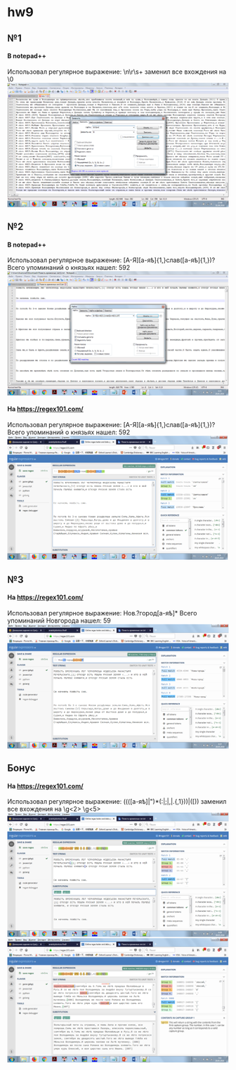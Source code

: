 # hw9
## №1
#### В notepad++
Использовал регулярное выражение: \n\r\s+ заменил все вхождения на \0
![](https://github.com/anatolydontsov/hw9/blob/master/19.png)
## №2
#### В notepad++ 
Использовал регулярное выражение: [А-Я][а-яѣ]{1,}слав([а-яѣ]{1,})? Всего упоминаний о князьях нашел: 592
![](https://github.com/anatolydontsov/hw9/blob/master/11.1.png)
#### На https://regex101.com/
Использовал регулярное выражение: [А-Я][а-яѣ]{1,}слав([а-яѣ]{1,})? Всего упоминаний о князьях нашел: 592
![](https://github.com/anatolydontsov/hw9/blob/master/11.png)
## №3
#### На https://regex101.com/
Использовал регулярное выражение: Нов.?город[а-яѣ]* Всего упоминаний Новгорода нашел: 59
![](https://github.com/anatolydontsov/hw9/blob/master/12.png)
## Бонус
#### На https://regex101.com/
Использовал регулярное выражение: ((([а-яѣ]|")*(:|;|,|\.{,1}))|(\[)) заменил все вхождения на \g<2> \g<5>
![](https://github.com/anatolydontsov/hw9/blob/master/15.png)
![](https://github.com/anatolydontsov/hw9/blob/master/16.png)
